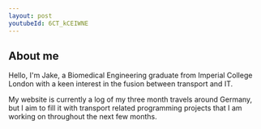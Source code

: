 ```yaml
---
layout: post
youtubeId: 6CT_kCEIWNE
---
```


## About me

Hello, I'm Jake, a Biomedical Engineering graduate from Imperial College London with a keen interest in the fusion between transport and IT.

My website is currently a log of my three month travels around Germany, but I aim to fill it with transport related programming projects that I am working on throughout the next few months.

